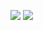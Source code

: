 ![](https://komarev.com/ghpvc/?username=acurra3398&color=green)
<a href="#"><img src="https://github-readme-stats.hackclub.dev/api/wakatime?username=5902&api_domain=hackatime.hackclub.com&theme=darcula&custom_title=Hackatime+Stats&layout=compact&cache_seconds=0&langs_count=8"></a>
